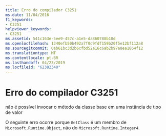 ```yaml
---
title: Erro do compilador C3251
ms.date: 11/04/2016
f1_keywords:
- C3251
helpviewer_keywords:
- C3251
ms.assetid: 541c163e-5ee9-457c-a1e5-da860788b10d
ms.openlocfilehash: 1340efb50b492a7f0d9fdf159b20f5e12bf112a8
ms.sourcegitcommit: 0ab61bc3d2b6cfbd52a16c6ab2b97a8ea1864f12
ms.translationtype: MT
ms.contentlocale: pt-BR
ms.lasthandoff: 04/23/2019
ms.locfileid: "62382340"
---
```

# <a name="compiler-error-c3251"></a>Erro do compilador C3251

não é possível invocar o método da classe base em uma instância de tipo de valor

O seguinte erro ocorre porque `GetClass` é um membro de `Microsoft.Runtime.Object`, não do `Microsoft.Runtime.Integer4`.
